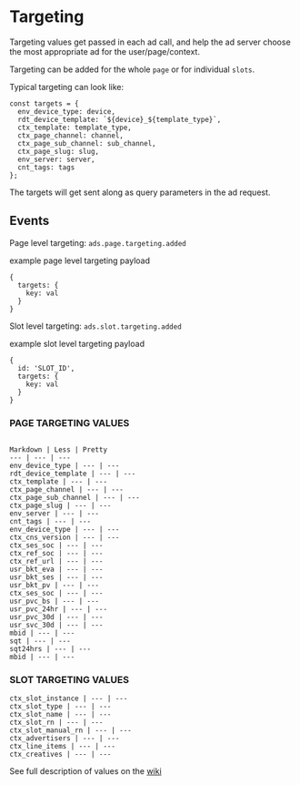 # Targeting

Targeting values get passed in each ad call, and help the ad server choose the
most appropriate ad for the user/page/context.

Targeting can be added for the whole `page` or for individual `slots`.

Typical targeting can look like:

```
const targets = {
  env_device_type: device,
  rdt_device_template: `${device}_${template_type}`,
  ctx_template: template_type,
  ctx_page_channel: channel,
  ctx_page_sub_channel: sub_channel,
  ctx_page_slug: slug,
  env_server: server,
  cnt_tags: tags
};
```

The targets will get sent along as query parameters in the ad request.

## Events

Page level targeting: `ads.page.targeting.added`

example page level targeting payload
```
{
  targets: {
    key: val
  }
}
```

Slot level targeting: `ads.slot.targeting.added`

example slot level targeting payload
```
{
  id: 'SLOT_ID',
  targets: {
    key: val
  }
}
```



### PAGE TARGETING VALUES
```

Markdown | Less | Pretty
--- | --- | ---
env_device_type | --- | ---
rdt_device_template | --- | ---
ctx_template | --- | ---
ctx_page_channel | --- | ---
ctx_page_sub_channel | --- | ---
ctx_page_slug | --- | ---
env_server | --- | ---
cnt_tags | --- | ---
env_device_type | --- | ---
ctx_cns_version | --- | ---
ctx_ses_soc | --- | ---
ctx_ref_soc | --- | ---
ctx_ref_url | --- | ---
usr_bkt_eva | --- | ---
usr_bkt_ses | --- | ---
usr_bkt_pv | --- | ---
ctx_ses_soc | --- | ---
usr_pvc_bs | --- | ---
usr_pvc_24hr | --- | ---
usr_pvc_30d | --- | ---
usr_svc_30d | --- | ---
mbid | --- | ---
sqt | --- | ---
sqt24hrs | --- | ---
mbid | --- | ---
```

### SLOT TARGETING VALUES
```
ctx_slot_instance | --- | ---
ctx_slot_type | --- | ---
ctx_slot_name | --- | ---
ctx_slot_rn | --- | ---
ctx_slot_manual_rn | --- | ---
ctx_advertisers | --- | ---
ctx_line_items | --- | ---
ctx_creatives | --- | ---
```
See full description of values on the [wiki](https://cnissues.atlassian.net/wiki/spaces/ATP/pages/37060702/AdOps+Targeting+Guide)

